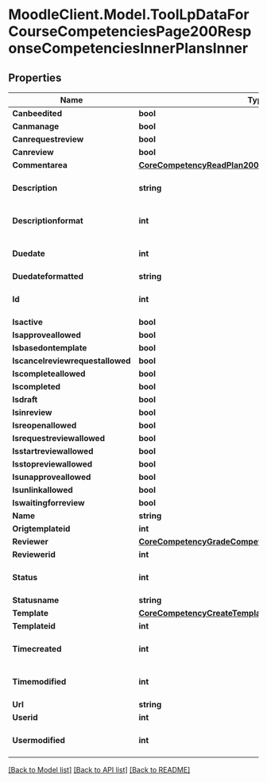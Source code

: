 # MoodleClient.Model.ToolLpDataForCourseCompetenciesPage200ResponseCompetenciesInnerPlansInner

## Properties

Name | Type | Description | Notes
------------ | ------------- | ------------- | -------------
**Canbeedited** | **bool** | canbeedited | [optional] 
**Canmanage** | **bool** | canmanage | [optional] 
**Canrequestreview** | **bool** | canrequestreview | [optional] 
**Canreview** | **bool** | canreview | [optional] 
**Commentarea** | [**CoreCompetencyReadPlan200ResponseCommentarea**](CoreCompetencyReadPlan200ResponseCommentarea.md) |  | [optional] 
**Description** | **string** | description | [optional] [default to ""]
**Descriptionformat** | **int** | description format (1 &#x3D; HTML, 0 &#x3D; MOODLE, 2 &#x3D; PLAIN, or 4 &#x3D; MARKDOWN) | [optional] [default to 1]
**Duedate** | **int** | duedate | [optional] [default to 0]
**Duedateformatted** | **string** | duedateformatted | [optional] 
**Id** | **int** | id | [optional] [default to 0]
**Isactive** | **bool** | isactive | [optional] 
**Isapproveallowed** | **bool** | isapproveallowed | [optional] 
**Isbasedontemplate** | **bool** | isbasedontemplate | [optional] 
**Iscancelreviewrequestallowed** | **bool** | iscancelreviewrequestallowed | [optional] 
**Iscompleteallowed** | **bool** | iscompleteallowed | [optional] 
**Iscompleted** | **bool** | iscompleted | [optional] 
**Isdraft** | **bool** | isdraft | [optional] 
**Isinreview** | **bool** | isinreview | [optional] 
**Isreopenallowed** | **bool** | isreopenallowed | [optional] 
**Isrequestreviewallowed** | **bool** | isrequestreviewallowed | [optional] 
**Isstartreviewallowed** | **bool** | isstartreviewallowed | [optional] 
**Isstopreviewallowed** | **bool** | isstopreviewallowed | [optional] 
**Isunapproveallowed** | **bool** | isunapproveallowed | [optional] 
**Isunlinkallowed** | **bool** | isunlinkallowed | [optional] 
**Iswaitingforreview** | **bool** | iswaitingforreview | [optional] 
**Name** | **string** | name | [optional] 
**Origtemplateid** | **int** | origtemplateid | [optional] 
**Reviewer** | [**CoreCompetencyGradeCompetency200ResponseActionuser**](CoreCompetencyGradeCompetency200ResponseActionuser.md) |  | [optional] 
**Reviewerid** | **int** | reviewerid | [optional] 
**Status** | **int** | status | [optional] [default to 0]
**Statusname** | **string** | statusname | [optional] 
**Template** | [**CoreCompetencyCreateTemplate200Response**](CoreCompetencyCreateTemplate200Response.md) |  | [optional] 
**Templateid** | **int** | templateid | [optional] 
**Timecreated** | **int** | timecreated | [optional] [default to 0]
**Timemodified** | **int** | timemodified | [optional] [default to 0]
**Url** | **string** | url | [optional] 
**Userid** | **int** | userid | [optional] 
**Usermodified** | **int** | usermodified | [optional] [default to 0]

[[Back to Model list]](../README.md#documentation-for-models) [[Back to API list]](../README.md#documentation-for-api-endpoints) [[Back to README]](../README.md)


